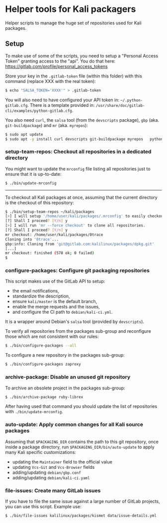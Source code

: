 # Helper tools for Kali packagers

Helper scripts to manage the huge set of repositories used for Kali packages.

## Setup

To make use of some of the scripts, you need to setup a "Personal Access
Token" granting access to the "api". You do that here:
<https://gitlab.com/profile/personal_access_tokens>

Store your key in the `.gitlab-token` file (within this folder) with this
command (replace XXX with the real token):

```bash
$ echo "SALSA_TOKEN='XXXX'" > .gitlab-token
```

You will also need to have configured your API token in: `~/.python-gitlab.cfg`.
There is a template provided in: `/usr/share/doc/gitlab-cli/examples/python-gitlab.cfg`.

You also need `curl`, the `salsa` tool (from the `devscripts` package), `gbp`
(aka. `git-buildpackage`) and `mr` (aka. `myrepos`):

```bash
$ sudo apt update
$ sudo apt -y install curl devscripts git-buildpackage myrepos   python3-gitlab gitlab-cli
```

### setup-team-repos: Checkout all repositories in a dedicated directory

You might want to update the `mrconfig` file listing all repositories
just to ensure that it is up-to-date:

```bash
$ ./bin/update-mrconfig
```

- - -

To checkout all Kali packages at once, assuming that the current
directory is the checkout of this repository:

```bash
$ ./bin/setup-team-repos ~/kali/packages
[>] I will setup '/home/user/kali/packages/.mrconfig' to easily checkout all repositories.
[?] Shall I proceed? [Y/n] y
[>] I will run 'mr --force checkout' to clone all repositories.
[?] Shall I proceed? [Y/n] y
mr checkout: /home/user/kali/packages/0trace
Cloning into '0trace'...
gbp:info: Cloning from 'git@gitlab.com:kalilinux/packages/dpkg.git'
[...]
mr checkout: finished (578 ok; 0 failed)
$
```

### configure-packages: Configure git packaging repositories

This script makes use of the GitLab API to setup:
- the email notifications,
- standardize the description,
- ensure `kali/master` is the default branch,
- enable the merge requests and the issues,
- and configure the CI path to `debian/kali-ci.yml`.

It is a wrapper around Debian's `salsa` tool (provided by `devscripts`).

To verify all repositories from the packages sub-group and reconfigure those
which are not consistent with our rules:

```bash
$ ./bin/configure-packages --all
```

To configure a new repository in the packages sub-group:

```bash
$ ./bin/configure-packages zaproxy
```

### archive-package: Disable an unused git repository

To archive an obsolete project in the packages sub-group:

```bash
$ ./bin/archive-package ruby-librex
```

After having used that command you should update the list of repositories
with `./bin/update-mrconfig`.

### auto-update: Apply common changes for all Kali source packages

Assuming that `$PACKAGING_DIR` contains the path to this git repository,
once inside a package directory, run `$PACKAGING_DIR/bin/auto-update` to
apply many Kali specific customizations:

- updating the `Maintainer` field to the official value
- updating `Vcs-Git` and `Vcs-Browser` fields
- adding/updating `debian/gbp.conf`
- adding/updating `debian/kali-ci.yaml`

### file-issues: Create many GitLab issues

If you have to file the same issue against a large number of GitLab
projects, you can use this script. Example use:

```bash
$ ./bin/file-issues kalilinux/packages/kismet data/issue-details.yml
```
